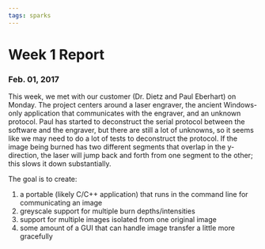 ```yaml
---
tags: sparks
---
```


# Week 1 Report #

### Feb. 01, 2017 ###

This week, we met with our customer (Dr. Dietz and Paul Eberhart) on Monday. The project centers around a laser engraver, the ancient Windows-only application that communicates with the engraver, and an unknown protocol. Paul has started to deconstruct the serial protocol between the software and the engraver, but there are still a lot of unknowns, so it seems like we may need to do a lot of tests to deconstruct the protocol. If the image being burned has two different segments that overlap in the y-direction, the laser will jump back and forth from one segment to the other; this slows it down substantially.

The goal is to create:

1. a portable (likely C/C++ application) that runs in the command line for communicating an image
2. greyscale support for multiple burn depths/intensities
3. support for multiple images isolated from one original image
4. some amount of a GUI that can handle image transfer a little more gracefully
